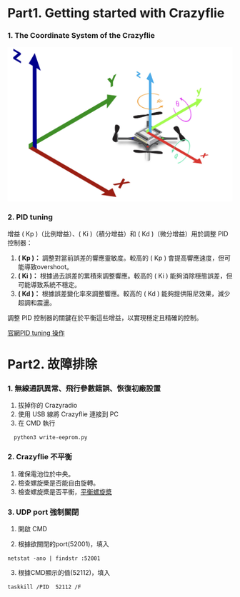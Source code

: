 # Part1. Getting started with Crazyflie
### 1. The Coordinate System of the Crazyflie
![](https://github.com/Lee-Chun-Yi/NCKU-Quadrotor-Navigation/blob/main/image/%E8%9E%A2%E5%B9%95%E6%93%B7%E5%8F%96%E7%95%AB%E9%9D%A2%202025-03-02%20030438.png)
### 2. PID tuning

增益 ( Kp )（比例增益）、( Ki )（積分增益）和 ( Kd )（微分增益）用於調整 PID 控制器：

1. **( Kp )：** 調整對當前誤差的響應靈敏度。較高的 ( Kp ) 會提高響應速度，但可能導致overshoot。  
2. **( Ki )：** 根據過去誤差的累積來調整響應。較高的 ( Ki ) 能夠消除穩態誤差，但可能導致系統不穩定。  
3. **( Kd )：** 根據誤差變化率來調整響應。較高的 ( Kd ) 能夠提供阻尼效果，減少超調和震盪。  

調整 PID 控制器的關鍵在於平衡這些增益，以實現穩定且精確的控制。  

[官網PID tuning 操作](https://www.bitcraze.io/documentation/tutorials/pid-tuning-guide/)

# Part2. 故障排除
### 1. 無線通訊異常、飛行參數錯誤、恢復初廠設置
1. 拔掉你的 Crazyradio
2. 使用 USB 線將 Crazyflie 連接到 PC
3. 在 CMD 執行
```
  python3 write-eeprom.py
```

### 2. Crazyflie 不平衡
1. 確保電池位於中央。
2. 檢查螺旋槳是否能自由旋轉。
3. 檢查螺旋槳是否平衡，[平衡螺旋槳](https://www.bitcraze.io/documentation/tutorials/balancing-propellers/)

### 3. UDP port 強制關閉
1. 開啟 CMD

2. 根據欲關閉的port(52001)，填入
```
netstat -ano | findstr :52001
```
3. 根據CMD顯示的值(52112)，填入
```
taskkill /PID  52112 /F
```

